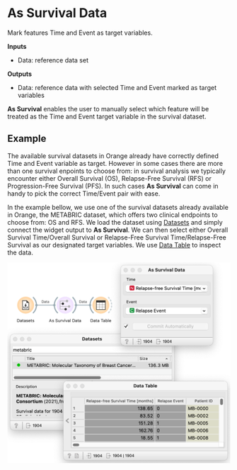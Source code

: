 As Survival Data
================
Mark features Time and Event as target variables.

**Inputs**

- Data: reference data set

**Outputs**

- Data: reference data with selected Time and Event marked as target variables

**As Survival** enables the user to manually select which feature will be treated as the Time and Event target variable in the survival dataset.

Example
-------
The available survival datasets in Orange already have correctly defined Time and Event variable as target. However in some cases there are more than one survival enpoints to choose from: in survival analysis we typically encounter either Overall Survival (OS), Relapse-Free Survival (RFS) or Progression-Free Survival (PFS). In such cases **As Survival** can come in handy to pick the correct Time/Event pair with ease.

In the example bellow, we use one of the survival datasets already available in Orange, the METABRIC dataset, which offers two clinical endpoints to choose from: OS and RFS. We load the dataset using [Datasets](https://orangedatamining.com/widget-catalog/data/datasets/) and simply connect the widget output to **As Survival**. We can then select either Overall Survival Time/Overall Survival or Relapse-Free Survival Time/Relapse-Free Survival as our designated target variables. We use [Data Table](https://orangedatamining.com/widget-catalog/data/datatable/) to inspect the data.

![](images/AsSurvival-Example.png)
